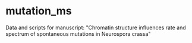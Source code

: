 # mutation_ms
Data and scripts for manuscript: "Chromatin structure influences rate and spectrum of spontaneous mutations in Neurospora crassa"
